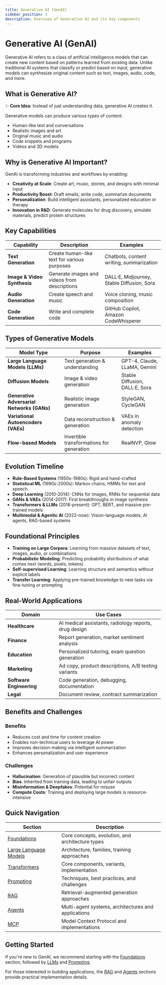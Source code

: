 ```yaml
---
title: Generative AI (GenAI)
sidebar_position: 1
description: Overview of Generative AI and its key components
---
```


# Generative AI (GenAI)

Generative AI refers to a class of artificial intelligence models that can create new content based on patterns learned from existing data. Unlike traditional AI systems that classify or predict based on input, generative models can synthesize original content such as text, images, audio, code, and more.

## What is Generative AI?

✨ **Core Idea**: Instead of just understanding data, generative AI creates it.

Generative models can produce various types of content:
- Human-like text and conversations
- Realistic images and art
- Original music and audio
- Code snippets and programs
- Videos and 3D models

## Why is Generative AI Important?

GenAI is transforming industries and workflows by enabling:

- **Creativity at Scale**: Create art, music, stories, and designs with minimal input
- **Productivity Boost**: Draft emails, write code, summarize documents
- **Personalization**: Build intelligent assistants, personalized education or therapy
- **Innovation in R&D**: Generate molecules for drug discovery, simulate materials, predict protein structures

## Key Capabilities

| Capability | Description | Examples |
|------------|-------------|----------|
| **Text Generation** | Create human-like text for various purposes | Chatbots, content writing, summarization |
| **Image & Video Synthesis** | Generate images and videos from descriptions | DALL·E, Midjourney, Stable Diffusion, Sora |
| **Audio Generation** | Create speech and music | Voice cloning, music composition |
| **Code Generation** | Write and complete code | GitHub Copilot, Amazon CodeWhisperer |

## Types of Generative Models

| Model Type | Purpose | Examples |
|------------|---------|----------|
| **Large Language Models (LLMs)** | Text generation & understanding | GPT-4, Claude, LLaMA, Gemini |
| **Diffusion Models** | Image & video generation | Stable Diffusion, DALL·E, Sora |
| **Generative Adversarial Networks (GANs)** | Realistic image generation | StyleGAN, CycleGAN |
| **Variational Autoencoders (VAEs)** | Data reconstruction & generation | VAEs in anomaly detection |
| **Flow-based Models** | Invertible transformations for generation | RealNVP, Glow |

## Evolution Timeline

- **Rule-Based Systems** (1950s-1980s): Rigid and hand-crafted
- **Statistical ML** (1990s-2000s): Markov chains, HMMs for text and speech
- **Deep Learning** (2010-2014): CNNs for images, RNNs for sequential data
- **GANs & VAEs** (2014-2017): First breakthroughs in image synthesis
- **Transformers & LLMs** (2018-present): GPT, BERT, and massive pre-trained models
- **Multimodal & Agentic AI** (2022-now): Vision-language models, AI agents, RAG-based systems

## Foundational Principles

- **Training on Large Corpora**: Learning from massive datasets of text, images, audio, or combinations
- **Probabilistic Modeling**: Predicting probability distributions of what comes next (words, pixels, tokens)
- **Self-supervised Learning**: Learning structure and semantics without explicit labels
- **Transfer Learning**: Applying pre-trained knowledge to new tasks via fine-tuning or prompting

## Real-World Applications

| Domain | Use Cases |
|--------|-----------|
| **Healthcare** | AI medical assistants, radiology reports, drug design |
| **Finance** | Report generation, market sentiment analysis |
| **Education** | Personalized tutoring, exam question generation |
| **Marketing** | Ad copy, product descriptions, A/B testing variants |
| **Software Engineering** | Code generation, debugging, documentation |
| **Legal** | Document review, contract summarization |

## Benefits and Challenges

### Benefits
- Reduces cost and time for content creation
- Enables non-technical users to leverage AI power
- Improves decision-making via intelligent summarization
- Enhances personalization and user experience

### Challenges
- **Hallucination**: Generation of plausible but incorrect content
- **Bias**: Inherited from training data, leading to unfair outputs
- **Misinformation & Deepfakes**: Potential for misuse
- **Compute Costs**: Training and deploying large models is resource-intensive

## Quick Navigation

| Section | Description |
|---------|-------------|
| [Foundations](/docs/genai/foundations) | Core concepts, evolution, and architecture types |
| [Large Language Models](/docs/genai/llms/intro) | Architecture, families, training approaches |
| [Transformers](/docs/genai/transformers/intro) | Core components, variants, implementation |
| [Prompting](/docs/genai/prompting/fundamentals) | Techniques, best practices, and challenges |
| [RAG](/docs/genai/rag/intro) | Retrieval-augmented generation approaches |
| [Agents](/docs/genai/agents/foundations) | Multi-agent systems, architectures and applications |
| [MCP](/docs/genai/mcp/index.md) | Model Context Protocol and implementations |

## Getting Started

If you're new to GenAI, we recommend starting with the [Foundations](/docs/genai/foundations) section, followed by [LLMs](/docs/genai/llms/intro) and [Prompting](/docs/genai/prompting/fundamentals).

For those interested in building applications, the [RAG](/docs/genai/rag/intro) and [Agents](/docs/genai/agents/foundations) sections provide practical implementation details.
